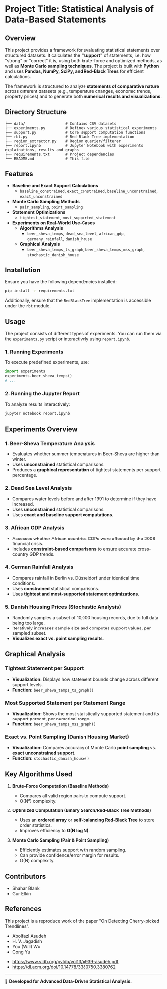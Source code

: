 # **Project Title: Statistical Analysis of Data-Based Statements**

## **Overview**
This project provides a framework for evaluating statistical statements over structured datasets. It calculates the **"support"** of statements, i.e. how "strong" or "correct" it is, using both brute-force and optimized methods, as well as **Monte Carlo sampling techniques**. The project is built with **Python** and uses **Pandas, NumPy, SciPy, and Red-Black Trees** for efficient calculations.

The framework is structured to analyze **statements of comparative nature** across different datasets (e.g., temperature changes, economic trends, property prices) and to generate both **numerical results and visualizations**.

## **Directory Structure**
```
├── data/                  # Contains CSV datasets
├── experiments.py         # Defines various statistical experiments
├── support.py             # Core support computation functions
├── rbt.py                 # Red-Black Tree implementation
├── region_extractor.py    # Region querier/filterer
├── report.ipynb           # Jupyter Notebook with experiments explainations, results and graphs
├── requirements.txt       # Project dependencies
└── README.md              # This file
```

## **Features**
- **Baseline and Exact Support Calculations**
  - `baseline_constrained`, `exact_constrained`, `baseline_unconstrained`, `exact_unconstrained`
- **Monte Carlo Sampling Methods**
  - `pair_sampling`, `point_sampling`
- **Statement Optimizations**
  - `tightest_statement`, `most_supported_statement`
- **Experiments on Real-World Use-Cases**
  - **Algorithms Analysis**
    - `beer_sheva_temps`, `dead_sea_level`, `african_gdp`, `germany_rainfall`, `danish_house`
  - **Graphical Analysis**
    - `beer_sheva_temps_ts_graph`, `beer_sheva_temps_mss_graph`, `stochastic_danish_house`

## **Installation**
Ensure you have the following dependencies installed:
```bash
pip install -r requirements.txt
```
Additionally, ensure that the `RedBlackTree` implementation is accessible under the `rbt` module.

## **Usage**
The project consists of different types of experiments. You can run them via the `experiments.py` script or interactively using `report.ipynb`.

### **1. Running Experiments**
To execute predefined experiments, use:
```python
import experiments
experiments.beer_sheva_temps()
# ...
```

### **2. Running the Jupyter Report**
To analyze results interactively:
```bash
jupyter notebook report.ipynb
```

## **Experiments Overview**
### **1. Beer-Sheva Temperature Analysis**
- Evaluates whether summer temperatures in Beer-Sheva are higher than winter.
- Uses **unconstrained** statistical comparisons.
- Produces a **graphical representation** of tightest statements per support percentage.

### **2. Dead Sea Level Analysis**
- Compares water levels before and after 1991 to determine if they have increased.
- Uses **unconstrained** statistical comparisons.
- Uses **exact and baseline support computations**.

### **3. African GDP Analysis**
- Assesses whether African countries GDPs were affected by the 2008 financial crisis.
- Includes **constraint-based comparisons** to ensure accurate cross-country GDP trends.

### **4. German Rainfall Analysis**
- Compares rainfall in Berlin vs. Düsseldorf under identical time conditions.
- Uses **constrained** statistical comparisons.
- Uses **tightest and most-supported statement optimizations**.

### **5. Danish Housing Prices (Stochastic Analysis)**
- Randomly samples a subset of 10,000 housing records, due to full data being too large.
- Iteratively increases sample size and computes support values, per sampled subset.
- **Visualizes exact vs. point sampling results**.

## **Graphical Analysis**
### **Tightest Statement per Support**
- **Visualization:** Displays how statement bounds change across different support levels.
- **Function:** `beer_sheva_temps_ts_graph()`

### **Most Supported Statement per Statement Range**
- **Visualization:** Shows the most statistically supported statement and its support percent, per numerical range.
- **Function:** `beer_sheva_temps_mss_graph()`

### **Exact vs. Point Sampling (Danish Housing Market)**
- **Visualization:** Compares accuracy of Monte Carlo **point sampling** vs. **exact unconstrained support**.
- **Function:** `stochastic_danish_house()`

## **Key Algorithms Used**
1. **Brute-Force Computation (Baseline Methods)**
   - Compares all valid region pairs to compute support.
   - O(N²) complexity.

2. **Optimized Computation (Binary Search/Red-Black Tree Methods)**
   - Uses an **ordered array** or **self-balancing Red-Black Tree** to store order statistics.
   - Improves efficiency to **O(N log N)**.

3. **Monte Carlo Sampling (Pair & Point Sampling)**
   - Efficiently estimates support with random sampling.
   - Can provide confidence/error margin for results.
   - O(N) complexity.

## **Contributors**
   - Shahar Blank
   - Gur Elkin

## **References**
This project is a reproduce work of the paper "On Detecting Cherry-picked Trendlines".
   - Abolfazl Asudeh
   - H. V. Jagadish
   - You (Will) Wu
   - Cong Yu

   * https://www.vldb.org/pvldb/vol13/p939-asudeh.pdf
   * https://dl.acm.org/doi/10.14778/3380750.3380762

---
🚀 **Developed for Advanced Data-Driven Statistical Analysis.**

